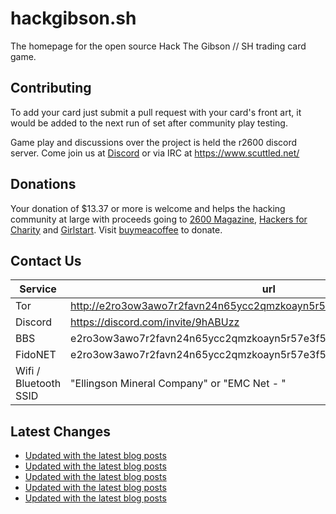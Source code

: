 # hackgibson.sh
The homepage for the open source Hack The Gibson // SH trading card game.


## Contributing

To add your card just submit a pull request with your card's front art, it would be added to the next run of set after community play testing.

Game play and discussions over the project is held the r2600 discord server. Come join us at [Discord](https://discord.com/invite/9hABUzz) or via IRC at https://www.scuttled.net/


## Donations

Your donation of $13.37 or more is welcome and helps the hacking community at large with proceeds going to [2600 Magazine](https://2600.com/), [Hackers for Charity](https://hackersforcharity.org) and [Girlstart](https://girlstart.org).  Visit [buymeacoffee](https://www.buymeacoffee.com/hackgibson.sh) to donate.


## Contact Us

Service | url
-|-
Tor | http://e2ro3ow3awo7r2favn24n65ycc2qmzkoayn5r57e3f56nvjwdcgg32ad.onion
Discord | https://discord.com/invite/9hABUzz
BBS | e2ro3ow3awo7r2favn24n65ycc2qmzkoayn5r57e3f56nvjwdcgg32ad.onion:23
FidoNET | e2ro3ow3awo7r2favn24n65ycc2qmzkoayn5r57e3f56nvjwdcgg32ad.onion:24554
Wifi / Bluetooth SSID | "Ellingson Mineral Company" or "EMC Net - <fidonet address>"

## Latest Changes
<!-- BLOG-POST-LIST:START -->
- [Updated with the latest blog posts](https://github.com/DFW2600/hackgibson.sh/commit/c26949835d179c20d4b4e11d17b5d215cabe11a7)
- [Updated with the latest blog posts](https://github.com/DFW2600/hackgibson.sh/commit/6bfaeb6560614f9f58c120618f5b3448440e65d0)
- [Updated with the latest blog posts](https://github.com/DFW2600/hackgibson.sh/commit/a18b74b1b8f58faeb1d452b612240874b8182204)
- [Updated with the latest blog posts](https://github.com/DFW2600/hackgibson.sh/commit/996d79c1e580d6e9274062f2c28f6aee9af0366e)
- [Updated with the latest blog posts](https://github.com/DFW2600/hackgibson.sh/commit/8ce61b44644ed1297e9a273ef736584b2623be03)
<!-- BLOG-POST-LIST:END -->
